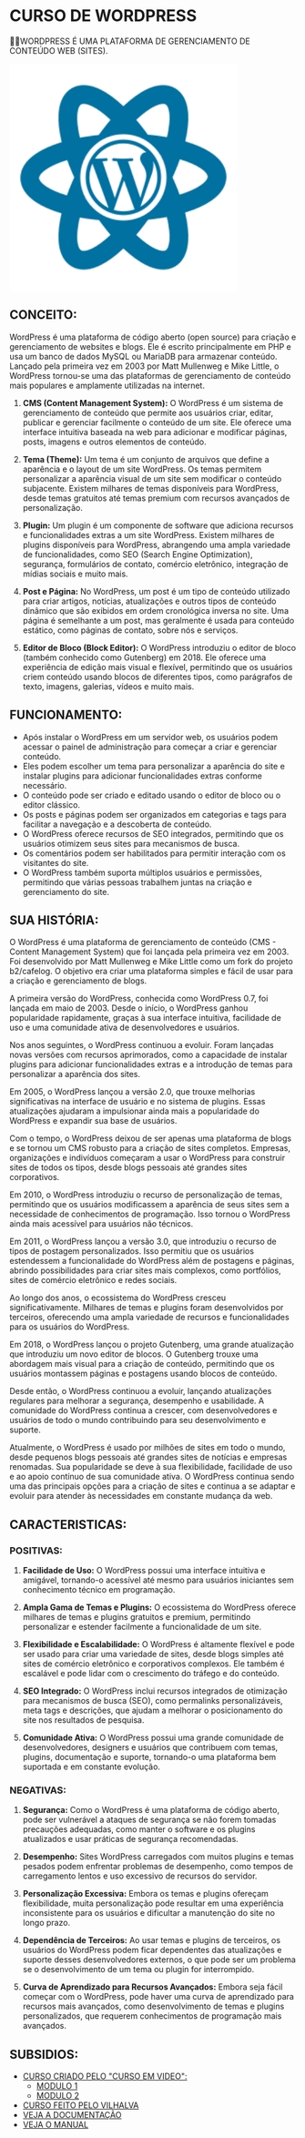 # CURSO DE WORDPRESS
👨‍⚖️WORDPRESS É UMA PLATAFORMA DE GERENCIAMENTO DE CONTEÚDO WEB (SITES).

<img src="FOTO.png" align="center" width="400"> <br>

## CONCEITO:
WordPress é uma plataforma de código aberto (open source) para criação e gerenciamento de websites e blogs. Ele é escrito principalmente em PHP e usa um banco de dados MySQL ou MariaDB para armazenar conteúdo. Lançado pela primeira vez em 2003 por Matt Mullenweg e Mike Little, o WordPress tornou-se uma das plataformas de gerenciamento de conteúdo mais populares e amplamente utilizadas na internet.

1. **CMS (Content Management System):** O WordPress é um sistema de gerenciamento de conteúdo que permite aos usuários criar, editar, publicar e gerenciar facilmente o conteúdo de um site. Ele oferece uma interface intuitiva baseada na web para adicionar e modificar páginas, posts, imagens e outros elementos de conteúdo.

2. **Tema (Theme):** Um tema é um conjunto de arquivos que define a aparência e o layout de um site WordPress. Os temas permitem personalizar a aparência visual de um site sem modificar o conteúdo subjacente. Existem milhares de temas disponíveis para WordPress, desde temas gratuitos até temas premium com recursos avançados de personalização.

3. **Plugin:** Um plugin é um componente de software que adiciona recursos e funcionalidades extras a um site WordPress. Existem milhares de plugins disponíveis para WordPress, abrangendo uma ampla variedade de funcionalidades, como SEO (Search Engine Optimization), segurança, formulários de contato, comércio eletrônico, integração de mídias sociais e muito mais.

4. **Post e Página:** No WordPress, um post é um tipo de conteúdo utilizado para criar artigos, notícias, atualizações e outros tipos de conteúdo dinâmico que são exibidos em ordem cronológica inversa no site. Uma página é semelhante a um post, mas geralmente é usada para conteúdo estático, como páginas de contato, sobre nós e serviços.

5. **Editor de Bloco (Block Editor):** O WordPress introduziu o editor de bloco (também conhecido como Gutenberg) em 2018. Ele oferece uma experiência de edição mais visual e flexível, permitindo que os usuários criem conteúdo usando blocos de diferentes tipos, como parágrafos de texto, imagens, galerias, vídeos e muito mais.

## FUNCIONAMENTO:
- Após instalar o WordPress em um servidor web, os usuários podem acessar o painel de administração para começar a criar e gerenciar conteúdo.
- Eles podem escolher um tema para personalizar a aparência do site e instalar plugins para adicionar funcionalidades extras conforme necessário.
- O conteúdo pode ser criado e editado usando o editor de bloco ou o editor clássico.
- Os posts e páginas podem ser organizados em categorias e tags para facilitar a navegação e a descoberta de conteúdo.
- O WordPress oferece recursos de SEO integrados, permitindo que os usuários otimizem seus sites para mecanismos de busca.
- Os comentários podem ser habilitados para permitir interação com os visitantes do site.
- O WordPress também suporta múltiplos usuários e permissões, permitindo que várias pessoas trabalhem juntas na criação e gerenciamento do site.

## SUA HISTÓRIA:
O WordPress é uma plataforma de gerenciamento de conteúdo (CMS - Content Management System) que foi lançada pela primeira vez em 2003. Foi desenvolvido por Matt Mullenweg e Mike Little como um fork do projeto b2/cafelog. O objetivo era criar uma plataforma simples e fácil de usar para a criação e gerenciamento de blogs.

A primeira versão do WordPress, conhecida como WordPress 0.7, foi lançada em maio de 2003. Desde o início, o WordPress ganhou popularidade rapidamente, graças à sua interface intuitiva, facilidade de uso e uma comunidade ativa de desenvolvedores e usuários.

Nos anos seguintes, o WordPress continuou a evoluir. Foram lançadas novas versões com recursos aprimorados, como a capacidade de instalar plugins para adicionar funcionalidades extras e a introdução de temas para personalizar a aparência dos sites.

Em 2005, o WordPress lançou a versão 2.0, que trouxe melhorias significativas na interface de usuário e no sistema de plugins. Essas atualizações ajudaram a impulsionar ainda mais a popularidade do WordPress e expandir sua base de usuários.

Com o tempo, o WordPress deixou de ser apenas uma plataforma de blogs e se tornou um CMS robusto para a criação de sites completos. Empresas, organizações e indivíduos começaram a usar o WordPress para construir sites de todos os tipos, desde blogs pessoais até grandes sites corporativos.

Em 2010, o WordPress introduziu o recurso de personalização de temas, permitindo que os usuários modificassem a aparência de seus sites sem a necessidade de conhecimentos de programação. Isso tornou o WordPress ainda mais acessível para usuários não técnicos.

Em 2011, o WordPress lançou a versão 3.0, que introduziu o recurso de tipos de postagem personalizados. Isso permitiu que os usuários estendessem a funcionalidade do WordPress além de postagens e páginas, abrindo possibilidades para criar sites mais complexos, como portfólios, sites de comércio eletrônico e redes sociais.

Ao longo dos anos, o ecossistema do WordPress cresceu significativamente. Milhares de temas e plugins foram desenvolvidos por terceiros, oferecendo uma ampla variedade de recursos e funcionalidades para os usuários do WordPress.

Em 2018, o WordPress lançou o projeto Gutenberg, uma grande atualização que introduziu um novo editor de blocos. O Gutenberg trouxe uma abordagem mais visual para a criação de conteúdo, permitindo que os usuários montassem páginas e postagens usando blocos de conteúdo.

Desde então, o WordPress continuou a evoluir, lançando atualizações regulares para melhorar a segurança, desempenho e usabilidade. A comunidade do WordPress continua a crescer, com desenvolvedores e usuários de todo o mundo contribuindo para seu desenvolvimento e suporte.

Atualmente, o WordPress é usado por milhões de sites em todo o mundo, desde pequenos blogs pessoais até grandes sites de notícias e empresas renomadas. Sua popularidade se deve à sua flexibilidade, facilidade de uso e ao apoio contínuo de sua comunidade ativa. O WordPress continua sendo uma das principais opções para a criação de sites e continua a se adaptar e evoluir para atender às necessidades em constante mudança da web.

## CARACTERISTICAS:
### POSITIVAS:
1. **Facilidade de Uso:** O WordPress possui uma interface intuitiva e amigável, tornando-o acessível até mesmo para usuários iniciantes sem conhecimento técnico em programação.

2. **Ampla Gama de Temas e Plugins:** O ecossistema do WordPress oferece milhares de temas e plugins gratuitos e premium, permitindo personalizar e estender facilmente a funcionalidade de um site.

3. **Flexibilidade e Escalabilidade:** O WordPress é altamente flexível e pode ser usado para criar uma variedade de sites, desde blogs simples até sites de comércio eletrônico e corporativos complexos. Ele também é escalável e pode lidar com o crescimento do tráfego e do conteúdo.

4. **SEO Integrado:** O WordPress inclui recursos integrados de otimização para mecanismos de busca (SEO), como permalinks personalizáveis, meta tags e descrições, que ajudam a melhorar o posicionamento do site nos resultados de pesquisa.

5. **Comunidade Ativa:** O WordPress possui uma grande comunidade de desenvolvedores, designers e usuários que contribuem com temas, plugins, documentação e suporte, tornando-o uma plataforma bem suportada e em constante evolução.

### NEGATIVAS:
1. **Segurança:** Como o WordPress é uma plataforma de código aberto, pode ser vulnerável a ataques de segurança se não forem tomadas precauções adequadas, como manter o software e os plugins atualizados e usar práticas de segurança recomendadas.

2. **Desempenho:** Sites WordPress carregados com muitos plugins e temas pesados podem enfrentar problemas de desempenho, como tempos de carregamento lentos e uso excessivo de recursos do servidor.

3. **Personalização Excessiva:** Embora os temas e plugins ofereçam flexibilidade, muita personalização pode resultar em uma experiência inconsistente para os usuários e dificultar a manutenção do site no longo prazo.

4. **Dependência de Terceiros:** Ao usar temas e plugins de terceiros, os usuários do WordPress podem ficar dependentes das atualizações e suporte desses desenvolvedores externos, o que pode ser um problema se o desenvolvimento de um tema ou plugin for interrompido.

5. **Curva de Aprendizado para Recursos Avançados:** Embora seja fácil começar com o WordPress, pode haver uma curva de aprendizado para recursos mais avançados, como desenvolvimento de temas e plugins personalizados, que requerem conhecimentos de programação mais avançados.

## SUBSIDIOS:
- [CURSO CRIADO PELO "CURSO EM VIDEO":](https://www.youtube.com/@CursoemVideo)
    - [MODULO 1](https://youtube.com/playlist?list=PLHz_AreHm4dmDP_RWdiKekjTEmCuq_MW2)
    - [MODULO 2](https://youtube.com/playlist?list=PLHz_AreHm4dlaFljwHeYItI357b2q7bex)
- [CURSO FEITO PELO VILHALVA](https://github.com/VILHALVA)
- [VEJA A DOCUMENTAÇÃO](https://wordpress.org/documentation/)
- [VEJA O MANUAL](./MANUAL.md)

